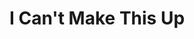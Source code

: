 ---
title: "I Can't Make This Up"
description: 'Buku yang sebenernya sedikit mengecewakan buat saya pribadi. Saya selalu suka material standup dan pembawaan dari Kevin Hart, tapi narasi standup Kevin masih terlalu kental di biography ini (ada beberapa standup komedian lain yang bisa membuat biography terasa lebih biography daripada standup – contohnya "Failure is an Option").'
cover: "images/reading/i-can-not-make-this-up.jpeg"
publishDate: 2020-04-14
authors: "Kevin Hart"
categories: ["stories & narratives"]
---